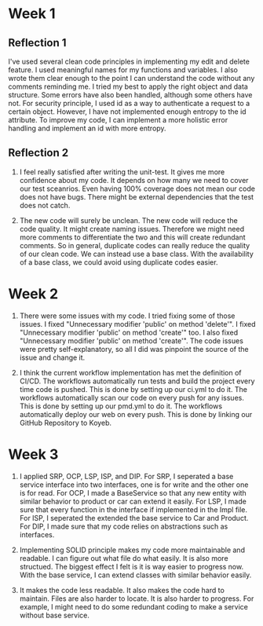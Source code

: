 # Week 1

## Reflection 1

I've used several clean code principles in implementing my edit and delete feature. I used meaningful names for my functions and variables. I also wrote them clear enough to the point I can understand the code without any comments reminding me. I tried my best to apply the right object and data structure. Some errors have also been handled, although some others have not. For security principle, I used id as a way to authenticate a request to a certain object. However, I have not implemented enough entropy to the id attribute. To improve my code, I can implement a more holistic error handling and implement an id with more entropy.

## Reflection 2

1. I feel really satisfied after writing the unit-test. It gives me more confidence about my code. It depends on how many we need to cover our test sceanrios. Even having 100% coverage does not mean our code does not have bugs. There might be external dependencies that the test does not catch.

2. The new code will surely be unclean. The new code will reduce the code quality. It might create naming issues. Therefore we might need more comments to differentiate the two and this will create redundant comments. So in general, duplicate codes can really reduce the quality of our clean code. We can instead use a base class. With the availability of a base class, we could avoid using duplicate codes easier.

# Week 2

1. There were some issues with my code. I tried fixing some of those issues. I fixed "Unnecessary modifier 'public' on method 'delete'". I fixed "Unnecessary modifier 'public' on method 'create'" too. I also fixed "Unnecessary modifier 'public' on method 'create'". The code issues were pretty self-explanatory, so all I did was pinpoint the source of the issue and change it.

2. I think the current workflow implementation has met the definition of CI/CD. The workflows automatically run tests and build the project every time code is pushed. This is done by setting up our ci.yml to do it. The workflows automatically scan our code on every push for any issues. This is done by setting up our pmd.yml to do it. The workflows automatically deploy our web on every push. This is done by linking our GitHub Repository to Koyeb. 

# Week 3

1. I applied SRP, OCP, LSP, ISP, and DIP. For SRP, I seperated a base service interface into two interfaces, one is for write and the other one is for read. For OCP, I made a BaseService so that any new entity with similar behavior to product or car can extend it easily. For LSP, I made sure that every function in the interface if implemented in the Impl file. For ISP, I seperated the extended the base service to Car and Product. For DIP, I made sure that my code relies on abstractions such as interfaces.

2. Implementing SOLID principle makes my code more maintainable and readable. I can figure out what file do what easily. It is also more structued. The biggest effect I felt is it is way easier to progress now. With the base service, I can extend classes with similar behavior easily.

3. It makes the code less readable. It also makes the code hard to maintain. Files are also harder to locate. It is also harder to progress. For example, I might need to do some redundant coding to make a service without base service.
 
